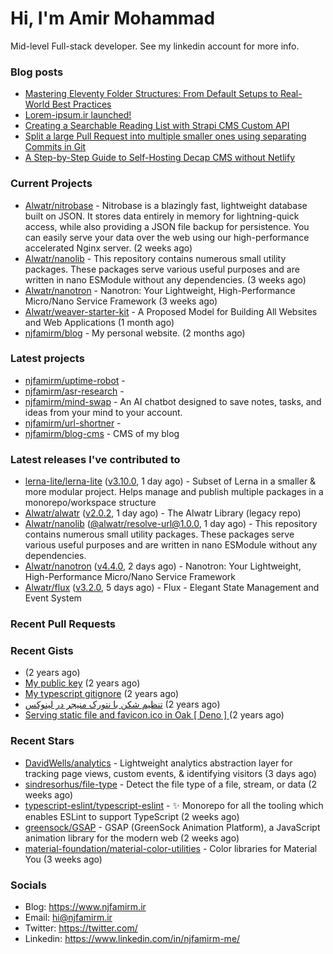 # Hi, I'm Amir Mohammad

Mid-level Full-stack developer. See my linkedin account for more info.

### Blog posts

- [Mastering Eleventy Folder Structures: From Default Setups to Real-World Best Practices](https://www.njfamirm.ir/en/blog/eleventy-folder-structure-guide/)
- [Lorem-ipsum.ir launched!](https://www.njfamirm.ir/en/blog/lorem-ipsum-ir-launched/)
- [Creating a Searchable Reading List with Strapi CMS Custom API](https://www.njfamirm.ir/en/blog/strapi-custom-api/)
- [Split a large Pull Request into multiple smaller ones using separating Commits in Git](https://www.njfamirm.ir/en/blog/git-separate/)
- [A Step-by-Step Guide to Self-Hosting Decap CMS without Netlify](https://www.njfamirm.ir/en/blog/self-hosting-decap-cms/)


### Current Projects

- [Alwatr/nitrobase](https://github.com/Alwatr/nitrobase) - Nitrobase is a blazingly fast, lightweight database built on JSON. It stores data entirely in memory for lightning-quick access, while also providing a JSON file backup for persistence. You can easily serve your data over the web using our high-performance accelerated Nginx server. (2 weeks ago)
- [Alwatr/nanolib](https://github.com/Alwatr/nanolib) - This repository contains numerous small utility packages. These packages serve various useful purposes and are written in nano ESModule without any dependencies. (3 weeks ago)
- [Alwatr/nanotron](https://github.com/Alwatr/nanotron) - Nanotron: Your Lightweight, High-Performance Micro/Nano Service Framework (3 weeks ago)
- [Alwatr/weaver-starter-kit](https://github.com/Alwatr/weaver-starter-kit) - A Proposed Model for Building All Websites and Web Applications (1 month ago)
- [njfamirm/blog](https://github.com/njfamirm/blog) - My personal website. (2 months ago)

### Latest projects

- [njfamirm/uptime-robot](https://github.com/njfamirm/uptime-robot) - 
- [njfamirm/asr-research](https://github.com/njfamirm/asr-research) - 
- [njfamirm/mind-swap](https://github.com/njfamirm/mind-swap) - An AI chatbot designed to save notes, tasks, and ideas from your mind to your account.
- [njfamirm/url-shortner](https://github.com/njfamirm/url-shortner) - 
- [njfamirm/blog-cms](https://github.com/njfamirm/blog-cms) - CMS of my blog

### Latest releases I've contributed to

- [lerna-lite/lerna-lite](https://github.com/lerna-lite/lerna-lite) ([v3.10.0](https://github.com/lerna-lite/lerna-lite/releases/tag/v3.10.0), 1 day ago) - Subset of Lerna in a smaller &amp; more modular project. Helps manage and publish multiple packages in a monorepo/workspace structure
- [Alwatr/alwatr](https://github.com/Alwatr/alwatr) ([v2.0.2](https://github.com/Alwatr/alwatr/releases/tag/v2.0.2), 1 day ago) - The Alwatr Library (legacy repo)
- [Alwatr/nanolib](https://github.com/Alwatr/nanolib) ([@alwatr/resolve-url@1.0.0](https://github.com/Alwatr/nanolib/releases/tag/%40alwatr/resolve-url%401.0.0), 1 day ago) - This repository contains numerous small utility packages. These packages serve various useful purposes and are written in nano ESModule without any dependencies.
- [Alwatr/nanotron](https://github.com/Alwatr/nanotron) ([v4.4.0](https://github.com/Alwatr/nanotron/releases/tag/v4.4.0), 2 days ago) - Nanotron: Your Lightweight, High-Performance Micro/Nano Service Framework
- [Alwatr/flux](https://github.com/Alwatr/flux) ([v3.2.0](https://github.com/Alwatr/flux/releases/tag/v3.2.0), 5 days ago) - Flux - Elegant State Management and Event System

### Recent Pull Requests


### Recent Gists

- [](https://gist.github.com/022d07ecd84e69ad31ef0bcd32d86b59) (2 years ago)
- [My public key](https://gist.github.com/879f720c9ca74a0934ce571b7285ed34) (2 years ago)
- [My typescript gitignore](https://gist.github.com/6a40b1912daab3f91a02a7b53f3f76c3) (2 years ago)
- [تنظیم شکن با نتورک منیجر در لینوکس](https://gist.github.com/cc40c344e89bdcdf77085cbf1fc05162) (2 years ago)
- [Serving static file and favicon.ico in Oak [ Deno ] ](https://gist.github.com/9bcaca2b6a672e729c099193b4aafe9f) (2 years ago)

### Recent Stars

- [DavidWells/analytics](https://github.com/DavidWells/analytics) -  Lightweight analytics abstraction layer for tracking page views, custom events, &amp; identifying visitors          (3 days ago)
- [sindresorhus/file-type](https://github.com/sindresorhus/file-type) - Detect the file type of a file, stream, or data (2 weeks ago)
- [typescript-eslint/typescript-eslint](https://github.com/typescript-eslint/typescript-eslint) - :sparkles: Monorepo for all the tooling which enables ESLint to support TypeScript (2 weeks ago)
- [greensock/GSAP](https://github.com/greensock/GSAP) - GSAP (GreenSock Animation Platform), a JavaScript animation library for the modern web (2 weeks ago)
- [material-foundation/material-color-utilities](https://github.com/material-foundation/material-color-utilities) - Color libraries for Material You (3 weeks ago)

### Socials

- Blog: https://www.njfamirm.ir
- Email: hi@njfamirm.ir
- Twitter: https://twitter.com/
- Linkedin: https://www.linkedin.com/in/njfamirm-me/
